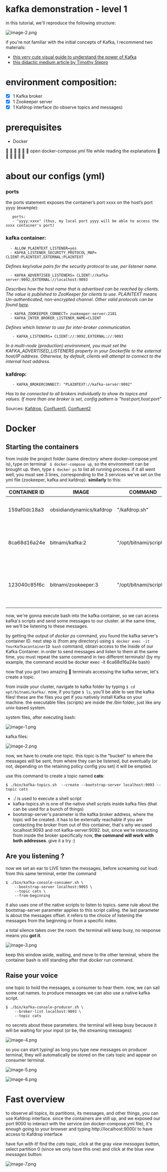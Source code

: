 # kafka demonstration - level 1 

in this tutorial, we'll reproduce the following structure:

![image-2.png](./img/Untitled-2022-01-31-1419.png)

if you're not familiar with the initial concepts of Kafka, I recommend two materials:
- [this very cute visual guide to understand the power of Kafka](https://www.gentlydownthe.stream/)
- [this didactic medium article by Timothy Stepro](https://timothystepro.medium.com/visualizing-kafka-20bc384803e7)

# environment composition:
- [x] 1 Kafka broker
- [x] 1 Zookeeper server
- [x] 1 Kafdrop interface (to observe topics and messages)

# prerequisites 
- Docker

:mega: :mega: :mega: :mega: :mega: :mega: open docker-compose.yml file while reading the explanations :mega: :mega: :mega: :mega: :mega: :mega:
# about our configs (yml)
### ports
  the ports statement exposes the container’s port xxxx on the host’s port yyyy (example):
  ```
     ports:
     - "yyyy:xxxx" (thus, my local port yyyy will be able to access the xxxx container's port)
   ```

### kafka container:
  ```
    - ALLOW_PLAINTEXT_LISTENER=yes
    - KAFKA_LISTENER_SECURITY_PROTOCOL_MAP= CLIENT:PLAINTEXT,EXTERNAL:PLAINTEXT     
   ```
  
  *Defines key/value pairs for the security protocol to use, per listener name.*
  ```
    - KAFKA_ADVERTISED_LISTENERS= CLIENT://kafka-server:9092,EXTERNAL://localhost:9093
   ```
  *Describes how the host name that is advertised can be reached by clients. The value is published to ZooKeeper for clients to use. PLAINTEXT means Un-authenticated, non-encrypted channel. Other valid protocols can be found [here](https://kafka.apache.org/11/javadoc/org/apache/kafka/common/security/auth/SecurityProtocol.html).*
  ```
    - KAFKA_ZOOKEEPER_CONNECT= zookeeper-server:2181
    - KAFKA_INTER_BROKER_LISTENER_NAME=CLIENT
   ```
  *Defines which listener to use for inter-broker communication.* 
  ```
     - KAFKA_LISTENERS= CLIENT://:9092,EXTERNAL://:9093
   ```
  *In a multi-node (production) environment, you must set the KAFKA_ADVERTISED_LISTENERS property in your Dockerfile to the external host/IP address. Otherwise, by default, clients will attempt to connect to the internal host address.*

### kafdrop:
  ```
     - KAFKA_BROKERCONNECT: "PLAINTEXT://kafka-server:9092"
   ```
   *Has to be connected to all brokers individually to show its topics and values. If more than one broker is set, config pattern is "host:port,host:port"*

   Sources: 
   [Kafdrop](https://github.com/obsidiandynamics/kafdrop), [Confluent1](https://docs.confluent.io/platform/current/kafka/multi-node.html#), [Confluent2](https://docs.confluent.io/platform/current/installation/docker/config-reference.html)
# Docker
## Starting the containers

from inside the project folder (same directory where docker-compose.yml is), type on terminal ` $ docker-compose up`, so the environment can be brought up. 
then, type `$ docker ps` to list all running process. if it all went well, you must see 3 lines, corresponding to the 3 services we've set on the yml file (zookeeper, kafka and kafdrop). **similarly** to this:


| CONTAINER ID | IMAGE                    | COMMAND                | CREATED            | STATUS            | PORTS                                                                   | NAMES                    |
|--------------|--------------------------|------------------------|--------------------|-------------------|-------------------------------------------------------------------------|--------------------------|
| 159af0dc18a3 | obsidiandynamics/kafdrop | "/kafdrop.sh"          | About a minute ago | Up About a minute | 0.0.0.0:9000->9000/tcp, :::9000->9000/tcp                               | kafka_kafdrop_1          |
| 8ca68d16a24e | bitnami/kafka:2          | "/opt/bitnami/script…" | About a minute ago | Up About a minute | 0.0.0.0:9092-9093->9092-9093/tcp, :::9092-9093->9092-9093/tcp           | kafka_kafka-server_1     |
| 123040c85f6c | bitnami/zookeeper:3      | "/opt/bitnami/script…" | About a minute ago | Up About a minute | 2888/tcp, 3888/tcp, 0.0.0.0:2181->2181/tcp, :::2181->2181/tcp, 8080/tcp | kafka_zookeeper-server_1 |

now, we're gonna execute bash into the kafka container, so we can access kafka's scripts and send some messages to our cluster. at the same time, we we'll be listening to these messages.

by getting the output of *docker ps* command, you found the kafka server's container ID. next step is (from any directory) using `$ docker exec -it YourKafkacontainerID bash` command, obtain access to the inside of our Kafka Container. in order to send messages and listen to them at the same time, you must repeat the same command in two different terminals! (by my example, the command would be docker exec -it 8ca68d16a24e bash)

now that you got two amazing :ghost: terminals accessing the kafka server, let's create a topic.

from inside your cluster, navigate to kafka folder by typing `$ cd opt/bitnami/kafka/`. now, if you type `$ ls`, you'll be able to see the kafka files! these are the files you get if you natively install Kafka on your machine. the executable files (scripts) are inside the */bin* folder, just like any unix-based system.

system files, after executing bash:

![image-1.png](./img/image-1.png)

kafka files:

![image-2.png](./img/image-2.png)

now, we have to create one topic. this topic is the "bucket" to where the messages will be sent, from where they can be listened, but eventually (or not, depending on the retaining policy config you set) it will be emptied.

use this command to create a topic named **cats**:
```
$ ./bin/kafka-topics.sh  --create --bootstrap-server localhost:9093 --topic cats
```
- ./ is used to execute a shell script    
- kafka-topics.sh is one of the native shell scripts inside kafka files (that can be used for a bunch of things)
- bootstrap-server's parameter is the kafka broker address, where the topic will be created. it has to be externally reachable if you are contacting the broker from out of this container, that's why we used localhost:9093 and not kafka-server:9092. but, since we're interacting from inside the broker specifically now, **the command will work with both addresses**. give it a try :)


## Are you listening ?

now we set an ear to LIVE listen the messages, before screaming out loud. from this same terminal, enter the command
```
$ ./bin/kafka-console-consumer.sh \
    --bootstrap-server localhost:9093 \
    --topic cats \
    --from-beginning
```

it also uses one of the native scripts to listen to topics. same rule about the bootstrap-server parameter applies to this script calling. the last parameter is about the messages offset. it refers to the choice of listening the messages from the beginning or from a specific index.

a total silence takes over the room. the terminal will keep busy, no response means you **got it**. 

![image-3.png](./img/image-3.png)

keep this window aside, waiting, and move to the other terminal, where the container bash is still standing after that *docker run* command.


## Raise your voice

one topic to hold the messages, a consumer to hear them. now, we can sail some cat names. to produce messages we can also use a native kafka script. 
```
$ ./bin/kafka-console-producer.sh \
    --broker-list localhost:9093 \
    --topic cats
```

no secrets about these parameters. the terminal will keep busy because it will be waiting for your input (or be, the streaming messages):

![image-4.png](./img/image-4.png)

so you can start typing! as long you type new messages on producer terminal, they will automatically be stored on the cats topic and appear on consumer terminal.

![image-5.png](./img/image-5.png)

![image-6.png](./img/image-6.png)

# Fast overview

to observe all topics, its partitions, its messages, and other things, you can use Kafdrop interface. since the containers are still up, and we exposed our port 9000 to interact with the service (on docker-compose.yml file), it's enough going to your browser and typing http://localhost:9000/
to have access to Kafdrop interface
        
          


have fun with it! find the *cats* topic, click at the gray *view messages* button, select partition 0 (since we only have this one) and click at the blue *view messages* button: 

![image-7.png](./img/image-7.png)    

